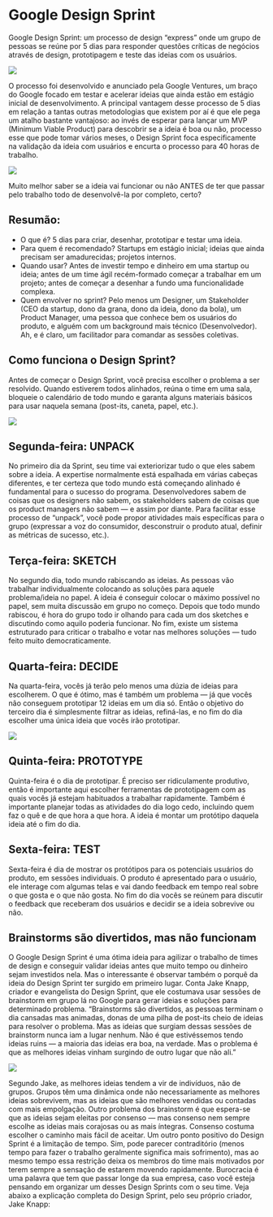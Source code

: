 # Google Design Sprint
Google Design Sprint: um processo de design “express” onde um grupo de pessoas se reúne por 5 dias para responder questões críticas de negócios através de design, prototipagem e teste das ideias com os usuários.

<img src="./photo1.jpg"  /> 

O processo foi desenvolvido e anunciado pela Google Ventures, um braço do Google focado em testar e acelerar ideias que ainda estão em estágio inicial de desenvolvimento.
A principal vantagem desse processo de 5 dias em relação a tantas outras metodologias que existem por aí é que ele pega um atalho bastante vantajoso: ao invés de esperar para lançar um MVP (Minimum Viable Product) para descobrir se a ideia é boa ou não, processo esse que pode tomar vários meses, o Design Sprint foca especificamente na validação da ideia com usuários e encurta o processo para 40 horas de trabalho.

<img src="./photo2.png"  /> 

Muito melhor saber se a ideia vai funcionar ou não ANTES de ter que passar pelo trabalho todo de desenvolvê-la por completo, certo?
## Resumão:
 - O que é? 5 dias para criar, desenhar, prototipar e testar uma ideia.
 - Para quem é recomendado? Startups em estágio inicial; ideias que ainda precisam ser amadurecidas; projetos internos.
 - Quando usar? Antes de investir tempo e dinheiro em uma startup ou ideia; antes de um time ágil recém-formado começar a trabalhar em um projeto; antes de começar a desenhar a fundo uma funcionalidade complexa.
 - Quem envolver no sprint? Pelo menos um Designer, um Stakeholder (CEO da startup, dono da grana, dono da ideia, dono da bola), um Product Manager, uma pessoa que conhece bem os usuários do produto, e alguém com um background mais técnico (Desenvolvedor). Ah, e é claro, um facilitador para comandar as sessões coletivas.
 
## Como funciona o Design Sprint?
Antes de começar o Design Sprint, você precisa escolher o problema a ser resolvido. Quando estiverem todos alinhados, reúna o time em uma sala, bloqueie o calendário de todo mundo e garanta alguns materiais básicos para usar naquela semana (post-its, caneta, papel, etc.).


<img src="./photo3.jpg"  /> 

## Segunda-feira: UNPACK
No primeiro dia da Sprint, seu time vai exteriorizar tudo o que eles sabem sobre a ideia. A expertise normalmente está espalhada em várias cabeças diferentes, e ter certeza que todo mundo está começando alinhado é fundamental para o sucesso do programa. Desenvolvedores sabem de coisas que os designers não sabem, os stakeholders sabem de coisas que os product managers não sabem — e assim por diante. Para facilitar esse processo de “unpack”, você pode propor atividades mais específicas para o grupo (expressar a voz do consumidor, desconstruir o produto atual, definir as métricas de sucesso, etc.).

## Terça-feira: SKETCH
No segundo dia, todo mundo rabiscando as ideias. As pessoas vão trabalhar individualmente colocando as soluções para aquele problema/ideia no papel. A ideia é conseguir colocar o máximo possível no papel, sem muita discussão em grupo no começo. Depois que todo mundo rabiscou, é hora do grupo todo ir olhando para cada um dos sketches e discutindo como aquilo poderia funcionar. No fim, existe um sistema estruturado para criticar o trabalho e votar nas melhores soluções — tudo feito muito democraticamente.

## Quarta-feira: DECIDE
Na quarta-feira, vocês já terão pelo menos uma dúzia de ideias para escolherem. O que é ótimo, mas é também um problema — já que vocês não conseguem prototipar 12 ideias em um dia só. Então o objetivo do terceiro dia é simplesmente filtrar as ideias, refiná-las, e no fim do dia escolher uma única ideia que vocês irão prototipar.

<img src="./photo4.jpg"  /> 

## Quinta-feira: PROTOTYPE
Quinta-feira é o dia de prototipar. É preciso ser ridiculamente produtivo, então é importante aqui escolher ferramentas de prototipagem com as quais vocês já estejam habituados a trabalhar rapidamente. Também é importante planejar todas as atividades do dia logo cedo, incluindo quem faz o quê e de que hora a que hora. A ideia é montar um protótipo daquela ideia até o fim do dia.

## Sexta-feira: TEST
Sexta-feira é dia de mostrar os protótipos para os potenciais usuários do produto, em sessões individuais. O produto é apresentado para o usuário, ele interage com algumas telas e vai dando feedback em tempo real sobre o que gosta e o que não gosta. No fim do dia vocês se reúnem para discutir o feedback que receberam dos usuários e decidir se a ideia sobrevive ou não.

## Brainstorms são divertidos, mas não funcionam
O Google Design Sprint é uma ótima ideia para agilizar o trabalho de times de design e conseguir validar ideias antes que muito tempo ou dinheiro sejam investidos nela. Mas o interessante é observar também o porquê da ideia do Design Sprint ter surgido em primeiro lugar.
Conta Jake Knapp, criador e evangelista do Design Sprint, que ele costumava usar sessões de brainstorm em grupo lá no Google para gerar ideias e soluções para determinado problema. “Brainstorms são divertidos, as pessoas terminam o dia cansadas mas animadas, donas de uma pilha de post-its cheio de ideias para resolver o problema. Mas as ideias que surgiam dessas sessões de brainstorm nunca iam a lugar nenhum. Não é que estivéssemos tendo ideias ruins — a maioria das ideias era boa, na verdade. Mas o problema é que as melhores ideias vinham surgindo de outro lugar que não ali.”

<img src="./photo5.jpg"  /> 

Segundo Jake, as melhores ideias tendem a vir de indivíduos, não de grupos. Grupos têm uma dinâmica onde não necessariamente as melhores ideias sobrevivem, mas as ideias que são melhores vendidas ou contadas com mais empolgação. Outro problema dos brainstorm é que espera-se que as ideias sejam eleitas por consenso — mas consenso nem sempre escolhe as ideias mais corajosas ou as mais íntegras. Consenso costuma escolher o caminho mais fácil de aceitar.
Um outro ponto positivo do Design Sprint é a limitação de tempo. Sim, pode parecer contraditório (menos tempo para fazer o trabalho geralmente significa mais sofrimento), mas ao mesmo tempo essa restrição deixa os membros do time mais motivados por terem sempre a sensação de estarem movendo rapidamente. Burocracia é uma palavra que tem que passar longe da sua empresa, caso você esteja pensando em organizar um desses Design Sprints com o seu time.
Veja abaixo a explicação completa do Design Sprint, pelo seu próprio criador, Jake Knapp:
